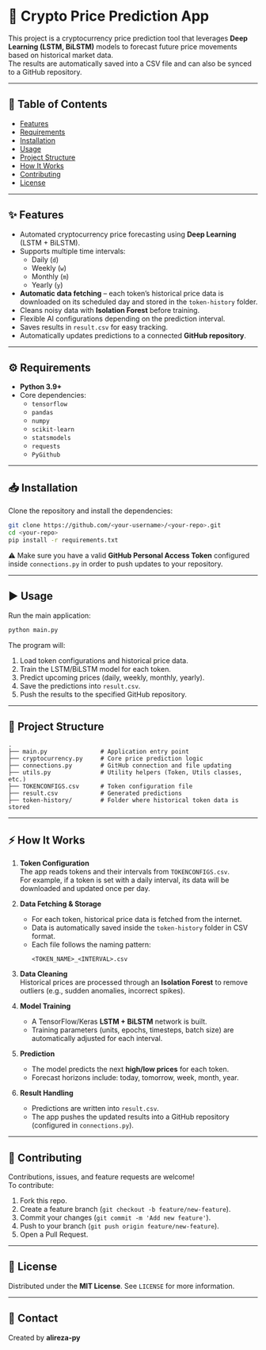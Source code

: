 # 🔮 Crypto Price Prediction App

This project is a cryptocurrency price prediction tool that leverages **Deep Learning (LSTM, BiLSTM)** models to forecast future price movements based on historical market data.  
The results are automatically saved into a CSV file and can also be synced to a GitHub repository.

---

## 📑 Table of Contents
- [Features](#Features)
- [Requirements](#Requirements)
- [Installation](#Installation)
- [Usage](#Usage)
- [Project Structure](#Project-structure)
- [How It Works](#How-it-works)
- [Contributing](#Contributing)
- [License](#License)

---

## ✨ Features
- Automated cryptocurrency price forecasting using **Deep Learning** (LSTM + BiLSTM).
- Supports multiple time intervals:
  - Daily (`d`)
  - Weekly (`w`)
  - Monthly (`m`)
  - Yearly (`y`)
- **Automatic data fetching** – each token’s historical price data is downloaded on its scheduled day and stored in the `token-history` folder.
- Cleans noisy data with **Isolation Forest** before training.
- Flexible AI configurations depending on the prediction interval.
- Saves results in `result.csv` for easy tracking.
- Automatically updates predictions to a connected **GitHub repository**.

---

## ⚙️ Requirements
- **Python 3.9+**
- Core dependencies:
  - `tensorflow`
  - `pandas`
  - `numpy`
  - `scikit-learn`
  - `statsmodels`
  - `requests`
  - `PyGithub`

---

## 📥 Installation
Clone the repository and install the dependencies:

```bash
git clone https://github.com/<your-username>/<your-repo>.git
cd <your-repo>
pip install -r requirements.txt
```

⚠️ Make sure you have a valid **GitHub Personal Access Token** configured inside `connections.py` in order to push updates to your repository.

---

## ▶️ Usage
Run the main application:

```bash
python main.py
```

The program will:
1. Load token configurations and historical price data.
2. Train the LSTM/BiLSTM model for each token.
3. Predict upcoming prices (daily, weekly, monthly, yearly).
4. Save the predictions into `result.csv`.
5. Push the results to the specified GitHub repository.

---

## 📂 Project Structure
```
.
├── main.py               # Application entry point
├── cryptocurrency.py     # Core price prediction logic
├── connections.py        # GitHub connection and file updating
├── utils.py              # Utility helpers (Token, Utils classes, etc.)
├── TOKENCONFIGS.csv      # Token configuration file
├── result.csv            # Generated predictions
├── token-history/        # Folder where historical token data is stored
```

---

## ⚡ How It Works
1. **Token Configuration**  
   The app reads tokens and their intervals from `TOKENCONFIGS.csv`.  
   For example, if a token is set with a daily interval, its data will be downloaded and updated once per day.

2. **Data Fetching & Storage**  
   - For each token, historical price data is fetched from the internet.  
   - Data is automatically saved inside the `token-history` folder in CSV format.  
   - Each file follows the naming pattern:  
     ```
     <TOKEN_NAME>_<INTERVAL>.csv
     ```

3. **Data Cleaning**  
   Historical prices are processed through an **Isolation Forest** to remove outliers (e.g., sudden anomalies, incorrect spikes).

4. **Model Training**  
   - A TensorFlow/Keras **LSTM + BiLSTM** network is built.  
   - Training parameters (units, epochs, timesteps, batch size) are automatically adjusted for each interval.  

5. **Prediction**  
   - The model predicts the next **high/low prices** for each token.  
   - Forecast horizons include: today, tomorrow, week, month, year.  

6. **Result Handling**  
   - Predictions are written into `result.csv`.  
   - The app pushes the updated results into a GitHub repository (configured in `connections.py`).  

---

## 🤝 Contributing
Contributions, issues, and feature requests are welcome!  
To contribute:
1. Fork this repo.
2. Create a feature branch (`git checkout -b feature/new-feature`).
3. Commit your changes (`git commit -m 'Add new feature'`).
4. Push to your branch (`git push origin feature/new-feature`).
5. Open a Pull Request.

---

## 📜 License
Distributed under the **MIT License**. See `LICENSE` for more information.

---

## 📧 Contact
Created by **alireza-py**
